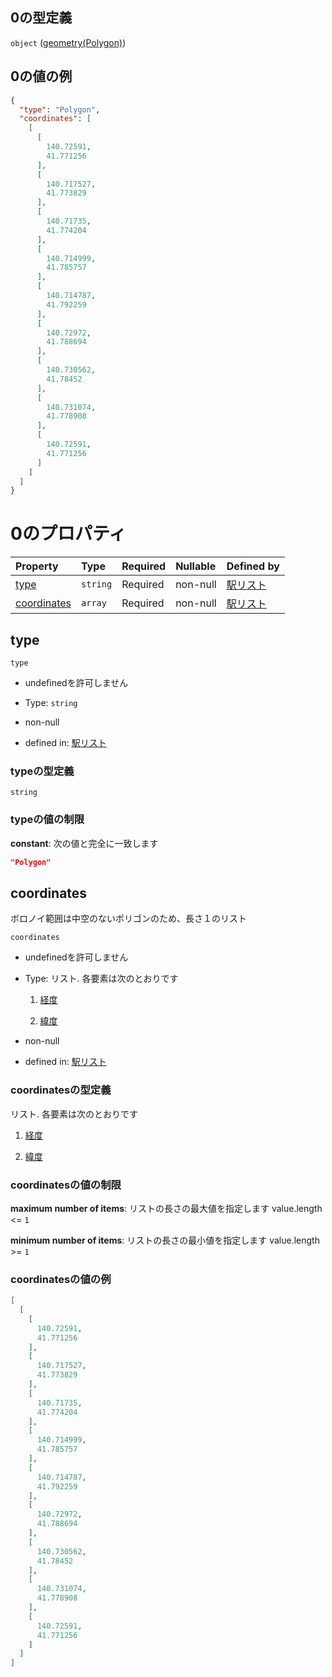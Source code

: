 ## 0の型定義

`object` ([geometry(Polygon)](station-駅オブジェクト-properties-ボロノイ範囲-properties-geometrypolygonlinestring-oneof-geometrypolygon.md))

## 0の値の例

```json
{
  "type": "Polygon",
  "coordinates": [
    [
      [
        140.72591,
        41.771256
      ],
      [
        140.717527,
        41.773829
      ],
      [
        140.71735,
        41.774204
      ],
      [
        140.714999,
        41.785757
      ],
      [
        140.714787,
        41.792259
      ],
      [
        140.72972,
        41.788694
      ],
      [
        140.730562,
        41.78452
      ],
      [
        140.731074,
        41.778908
      ],
      [
        140.72591,
        41.771256
      ]
    ]
  ]
}
```

# 0のプロパティ

| Property                    | Type     | Required | Nullable | Defined by                                                                                                                                                                                                                |
| :-------------------------- | :------- | :------- | :------- | :------------------------------------------------------------------------------------------------------------------------------------------------------------------------------------------------------------------------ |
| [type](#type)               | `string` | Required | non-null | [駅リスト](station-駅オブジェクト-properties-ボロノイ範囲-properties-geometrypolygonlinestring-oneof-geometrypolygon-properties-type.md "undefined#/items/properties/voronoi/properties/geometry/oneOf/0/properties/type")                 |
| [coordinates](#coordinates) | `array`  | Required | non-null | [駅リスト](station-駅オブジェクト-properties-ボロノイ範囲-properties-geometrypolygonlinestring-oneof-geometrypolygon-properties-polygonの座標リスト.md "undefined#/items/properties/voronoi/properties/geometry/oneOf/0/properties/coordinates") |

## type



`type`

*   undefinedを許可しません

*   Type: `string`

*   non-null

*   defined in: [駅リスト](station-駅オブジェクト-properties-ボロノイ範囲-properties-geometrypolygonlinestring-oneof-geometrypolygon-properties-type.md "undefined#/items/properties/voronoi/properties/geometry/oneOf/0/properties/type")

### typeの型定義

`string`

### typeの値の制限

**constant**: 次の値と完全に一致します

```json
"Polygon"
```

## coordinates

ボロノイ範囲は中空のないポリゴンのため、長さ１のリスト

`coordinates`

*   undefinedを許可しません

*   Type: リスト. 各要素は次のとおりです

    1.  [経度](station-駅オブジェクト-properties-ボロノイ範囲-properties-geometrypolygonlinestring-oneof-geometrypolygon-properties-polygonの座標リスト-polygonの座標リスト0-座標点-items-経度.md "check type definition")

    2.  [緯度](station-駅オブジェクト-properties-ボロノイ範囲-properties-geometrypolygonlinestring-oneof-geometrypolygon-properties-polygonの座標リスト-polygonの座標リスト0-座標点-items-緯度.md "check type definition")

*   non-null

*   defined in: [駅リスト](station-駅オブジェクト-properties-ボロノイ範囲-properties-geometrypolygonlinestring-oneof-geometrypolygon-properties-polygonの座標リスト.md "undefined#/items/properties/voronoi/properties/geometry/oneOf/0/properties/coordinates")

### coordinatesの型定義

リスト. 各要素は次のとおりです

1.  [経度](station-駅オブジェクト-properties-ボロノイ範囲-properties-geometrypolygonlinestring-oneof-geometrypolygon-properties-polygonの座標リスト-polygonの座標リスト0-座標点-items-経度.md "check type definition")

2.  [緯度](station-駅オブジェクト-properties-ボロノイ範囲-properties-geometrypolygonlinestring-oneof-geometrypolygon-properties-polygonの座標リスト-polygonの座標リスト0-座標点-items-緯度.md "check type definition")

### coordinatesの値の制限

**maximum number of items**: リストの長さの最大値を指定します value.length <= `1`

**minimum number of items**: リストの長さの最小値を指定します value.length >= `1`

### coordinatesの値の例

```json
[
  [
    [
      140.72591,
      41.771256
    ],
    [
      140.717527,
      41.773829
    ],
    [
      140.71735,
      41.774204
    ],
    [
      140.714999,
      41.785757
    ],
    [
      140.714787,
      41.792259
    ],
    [
      140.72972,
      41.788694
    ],
    [
      140.730562,
      41.78452
    ],
    [
      140.731074,
      41.778908
    ],
    [
      140.72591,
      41.771256
    ]
  ]
]
```
